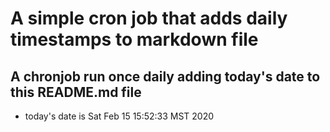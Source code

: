 A simple cron job that adds daily timestamps to markdown file
============================================================
## A chronjob run once daily adding today's date to this README.md file
* today's date is Sat Feb 15 15:52:33 MST 2020
